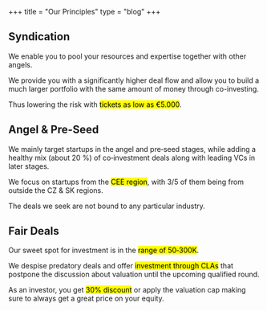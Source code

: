 +++
title = "Our Principles"
type = "blog"
+++

## Syndication



We enable you to pool your resources and expertise together with other angels.

We provide you with a significantly higher deal flow and allow you to build a much larger portfolio with the same amount of money through co-investing. 

Thus lowering the risk with <mark>tickets&nbsp;as&nbsp;low&nbsp;as&nbsp;€5.000</mark>. 

## Angel & Pre-Seed



We mainly target startups in the angel and pre‑seed stages, while adding a healthy mix (about 20 %) of co‑investment deals along with leading VCs in later stages. 

We focus on startups from the <mark>CEE&nbsp;region</mark>, with 3/5 of them being from outside the CZ & SK regions. 

The deals we seek are not bound to any particular industry. 

## Fair Deals



Our sweet spot for investment is in the <mark>range&nbsp;of&nbsp;50‑300K</mark>. 

We despise predatory deals and offer <mark>investment&nbsp;through&nbsp;CLAs</mark> that postpone the discussion about valuation until the upcoming qualified round. 

As an investor, you get <mark>30%&nbsp;discount</mark> or apply the valuation cap making sure to always get a great price on your equity. 